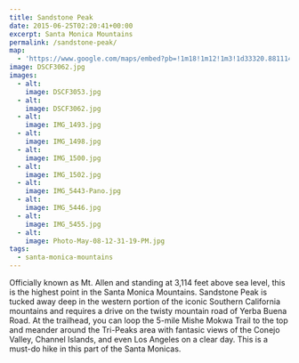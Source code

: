 ```yaml
---
title: Sandstone Peak
date: 2015-06-25T02:20:41+00:00
excerpt: Santa Monica Mountains
permalink: /sandstone-peak/
map:
  - 'https://www.google.com/maps/embed?pb=!1m18!1m12!1m3!1d33320.88111427199!2d-118.94414438397106!3d34.11159625812859!2m3!1f0!2f0!3f0!3m2!1i1024!2i768!4f13.1!3m3!1m2!1s0x80e83b92592187f1%3A0xd4455f19e188b390!2sSandstone+Peak+Trailhead!5e1!3m2!1sen!2sus!4v1488760249990'
image: DSCF3062.jpg
images:
  - alt: 
    image: DSCF3053.jpg
  - alt: 
    image: DSCF3062.jpg
  - alt: 
    image: IMG_1493.jpg
  - alt: 
    image: IMG_1498.jpg
  - alt: 
    image: IMG_1500.jpg
  - alt: 
    image: IMG_1502.jpg
  - alt: 
    image: IMG_5443-Pano.jpg
  - alt: 
    image: IMG_5446.jpg
  - alt: 
    image: IMG_5455.jpg
  - alt: 
    image: Photo-May-08-12-31-19-PM.jpg
tags:
  - santa-monica-mountains
---
```

Officially known as Mt. Allen and standing at 3,114 feet above sea level, this is the highest point in the Santa Monica Mountains. Sandstone Peak is tucked away deep in the western portion of the iconic Southern California mountains and requires a drive on the twisty mountain road of Yerba Buena Road. At the trailhead, you can loop the 5-mile Mishe Mokwa Trail to the top and meander around the Tri-Peaks area with fantasic views of the Conejo Valley, Channel Islands, and even Los Angeles on a clear day. This is a must-do hike in this part of the Santa Monicas.



